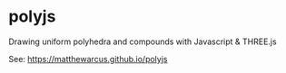 polyjs
======

Drawing uniform polyhedra and compounds with Javascript &amp; THREE.js

See: https://matthewarcus.github.io/polyjs
